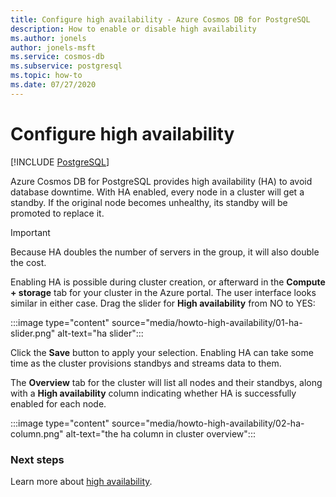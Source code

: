 ```yaml
---
title: Configure high availability - Azure Cosmos DB for PostgreSQL
description: How to enable or disable high availability
ms.author: jonels
author: jonels-msft
ms.service: cosmos-db
ms.subservice: postgresql
ms.topic: how-to
ms.date: 07/27/2020
---
```


# Configure high availability

[!INCLUDE [PostgreSQL](../includes/appliesto-postgresql.md)]

Azure Cosmos DB for PostgreSQL provides high availability
(HA) to avoid database downtime. With HA enabled, every node in a cluster
will get a standby. If the original node becomes unhealthy, its standby will be
promoted to replace it.

> [!IMPORTANT]
> Because HA doubles the number of servers in the group, it will also double
> the cost.

Enabling HA is possible during cluster creation, or afterward in the
**Compute + storage** tab for your cluster in the Azure portal. The user
interface looks similar in either case. Drag the slider for **High
availability** from NO to YES:

:::image type="content" source="media/howto-high-availability/01-ha-slider.png" alt-text="ha slider":::

Click the **Save** button to apply your selection. Enabling HA can take some
time as the cluster provisions standbys and streams data to them.

The **Overview** tab for the cluster will list all nodes and their
standbys, along with a **High availability** column indicating whether HA is
successfully enabled for each node.

:::image type="content" source="media/howto-high-availability/02-ha-column.png" alt-text="the ha column in cluster overview":::

### Next steps

Learn more about [high availability](concepts-high-availability.md).

